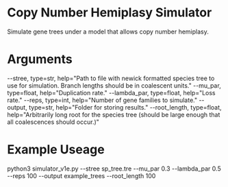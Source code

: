 # Copy Number Hemiplasy Simulator
Simulate gene trees under a model that allows copy number hemiplasy.

# Arguments
--stree, type=str, help="Path to file with newick formatted species tree to use for simulation. Branch lengths should be in coalescent units."
--mu_par, type=float, help="Duplication rate."
--lambda_par, type=float, help="Loss rate."
--reps, type=int, help="Number of gene families to simulate."
--output, type=str, help="Folder for storing results."
--root_length, type=float, help="Arbitrarily long root for the species tree (should be large enough that all coalescences should occur.)"

# Example Useage
python3 simulator_v1e.py --stree sp_tree.tre --mu_par 0.3 --lambda_par 0.5 --reps 100 --output example_trees --root_length 100    
